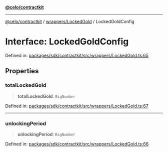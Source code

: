 [**@celo/contractkit**](../../../README.md)

***

[@celo/contractkit](../../../modules.md) / [wrappers/LockedGold](../README.md) / LockedGoldConfig

# Interface: LockedGoldConfig

Defined in: [packages/sdk/contractkit/src/wrappers/LockedGold.ts:65](https://github.com/celo-org/developer-tooling/blob/master/packages/sdk/contractkit/src/wrappers/LockedGold.ts#L65)

## Properties

### totalLockedGold

> **totalLockedGold**: `BigNumber`

Defined in: [packages/sdk/contractkit/src/wrappers/LockedGold.ts:67](https://github.com/celo-org/developer-tooling/blob/master/packages/sdk/contractkit/src/wrappers/LockedGold.ts#L67)

***

### unlockingPeriod

> **unlockingPeriod**: `BigNumber`

Defined in: [packages/sdk/contractkit/src/wrappers/LockedGold.ts:66](https://github.com/celo-org/developer-tooling/blob/master/packages/sdk/contractkit/src/wrappers/LockedGold.ts#L66)
